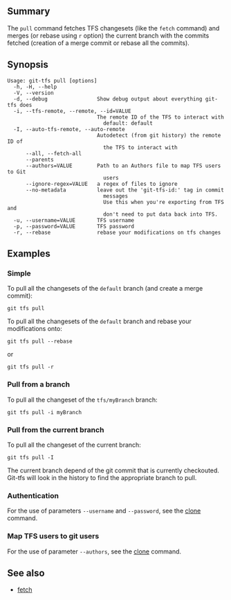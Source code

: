 ## Summary

The `pull` command fetches TFS changesets (like the `fetch` command) and merges 
(or rebase using `r` option) the current branch with the commits fetched 
(creation of a merge commit or rebase all the commits).

## Synopsis

    Usage: git-tfs pull [options]
      -h, -H, --help
      -V, --version
      -d, --debug                Show debug output about everything git-tfs does
      -i, --tfs-remote, --remote, --id=VALUE
                                 The remote ID of the TFS to interact with
                                   default: default
      -I, --auto-tfs-remote, --auto-remote
                                 Autodetect (from git history) the remote ID of
                                   the TFS to interact with
          --all, --fetch-all
          --parents
          --authors=VALUE        Path to an Authors file to map TFS users to Git
                                   users
          --ignore-regex=VALUE   a regex of files to ignore
          --no-metadata          leave out the 'git-tfs-id:' tag in commit
                                   messages
                                   Use this when you're exporting from TFS and
                                   don't need to put data back into TFS.
      -u, --username=VALUE       TFS username
      -p, --password=VALUE       TFS password
      -r, --rebase               rebase your modifications on tfs changes

## Examples

### Simple

To pull all the changesets of the `default` branch (and create a merge commit):

    git tfs pull

To pull all the changesets of the `default` branch and rebase your modifications onto:

    git tfs pull --rebase

or 

    git tfs pull -r

### Pull from a branch

To pull all the changeset of the `tfs/myBranch` branch:

    git tfs pull -i myBranch

### Pull from the current branch

To pull all the changeset of the current branch:

    git tfs pull -I

The current branch depend of the git commit that is currently checkouted. Git-tfs will look in the history
to find the appropriate branch to pull.

### Authentication

For the use of parameters `--username` and `--password`, see the [clone](clone.md) command.

### Map TFS users to git users

For the use of parameter `--authors`, see the [clone](clone.md) command.

## See also

* [fetch](fetch.md)
